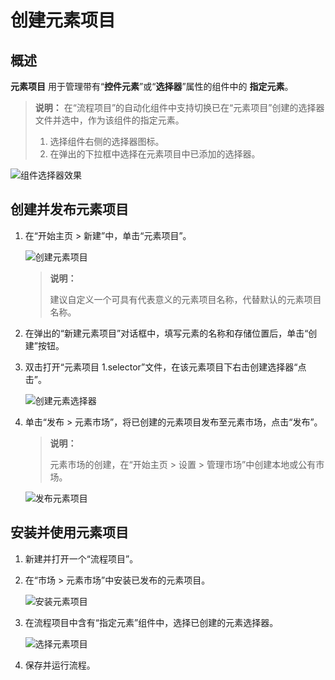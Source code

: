 # 创建元素项目

## 概述

**元素项目** 用于管理带有“**控件元素**”或“**选择器**”属性的组件中的 **指定元素**。

> **说明：**
> 在“流程项目”的自动化组件中支持切换已在“元素项目”创建的选择器文件并选中，作为该组件的指定元素。
>
> 1. 选择组件右侧的选择器图标。
> 2. 在弹出的下拉框中选择在元素项目中已添加的选择器。

![组件选择器效果](https://docimages.blob.core.chinacloudapi.cn/images/Activities/activitiesselector20201229.png)

## 创建并发布元素项目

1. 在“开始主页 > 新建”中，单击“元素项目”。

    ![创建元素项目](https://docimages.blob.core.chinacloudapi.cn/images/Studio/createelementproject20211124.png)

    >**说明：**
    >
    >建议自定义一个可具有代表意义的元素项目名称，代替默认的元素项目名称。

2. 在弹出的“新建元素项目”对话框中，填写元素的名称和存储位置后，单击“创建”按钮。
3. 双击打开“元素项目 1.selector”文件，在该元素项目下右击创建选择器“点击”。

    ![创建元素选择器](https://docimages.blob.core.chinacloudapi.cn/images/Studio/selector20211124.png)

4. 单击“发布 > 元素市场”，将已创建的元素项目发布至元素市场，点击“发布”。

    > **说明：**
    >
    > 元素市场的创建，在“开始主页 > 设置 > 管理市场”中创建本地或公有市场。

    ![发布元素项目](https://docimages.blob.core.chinacloudapi.cn/images/Studio/publishelementproject20211124.png)

## 安装并使用元素项目

1. 新建并打开一个“流程项目”。
2. 在“市场 > 元素市场”中安装已发布的元素项目。

    ![安装元素项目](https://docimages.blob.core.chinacloudapi.cn/images/Studio/installelementproject20211124.png)

3. 在流程项目中含有“指定元素”组件中，选择已创建的元素选择器。

    ![选择元素项目](https://docimages.blob.core.chinacloudapi.cn/images/Studio/selectelementproject20211124.png)

4. 保存并运行流程。

